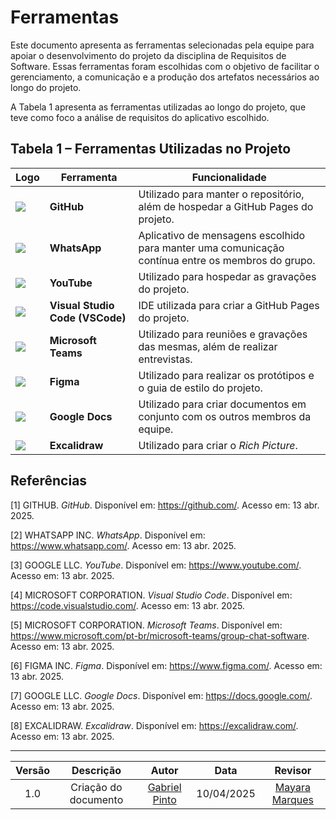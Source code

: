 # Ferramentas

Este documento apresenta as ferramentas selecionadas pela equipe para apoiar o desenvolvimento do projeto da disciplina de Requisitos de Software. Essas ferramentas foram escolhidas com o objetivo de facilitar o gerenciamento, a comunicação e a produção dos artefatos necessários ao longo do projeto.

A Tabela 1 apresenta as ferramentas utilizadas ao longo do projeto, que teve como foco a análise de requisitos do aplicativo escolhido.

## Tabela 1 – Ferramentas Utilizadas no Projeto

| Logo      | Ferramenta       | Funcionalidade                                                                 |
|-----------|------------------|--------------------------------------------------------------------------------|
| ![](https://github.githubassets.com/images/modules/logos_page/GitHub-Mark.png) | **GitHub**         | Utilizado para manter o repositório, além de hospedar a GitHub Pages do projeto. |
| ![](https://upload.wikimedia.org/wikipedia/commons/6/6b/WhatsApp.svg) | **WhatsApp**       | Aplicativo de mensagens escolhido para manter uma comunicação contínua entre os membros do grupo. |
| ![](https://upload.wikimedia.org/wikipedia/commons/7/75/YouTube_social_white_square_%282017%29.svg) | **YouTube**        | Utilizado para hospedar as gravações do projeto.                                 |
| ![](https://upload.wikimedia.org/wikipedia/commons/9/9a/Visual_Studio_Code_1.35_icon.svg) | **Visual Studio Code (VSCode)** | IDE utilizada para criar a GitHub Pages do projeto.                             |
| ![](https://upload.wikimedia.org/wikipedia/commons/4/4e/Microsoft_Office_Teams_%282018–present%29.svg) | **Microsoft Teams** | Utilizado para reuniões e gravações das mesmas, além de realizar entrevistas.  |
| ![](https://upload.wikimedia.org/wikipedia/commons/3/33/Figma-logo.svg) | **Figma**          | Utilizado para realizar os protótipos e o guia de estilo do projeto.            |
| ![](https://upload.wikimedia.org/wikipedia/commons/4/4e/Google_Docs_logo_%282020%29.svg) | **Google Docs**    | Utilizado para criar documentos em conjunto com os outros membros da equipe.    |
| ![](https://excalidraw.com/favicon.ico) | **Excalidraw**     | Utilizado para criar o *Rich Picture*.                                          |

## Referências

[1] GITHUB. *GitHub*. Disponível em: <https://github.com/>. Acesso em: 13 abr. 2025.

[2] WHATSAPP INC. *WhatsApp*. Disponível em: <https://www.whatsapp.com/>. Acesso em: 13 abr. 2025.

[3] GOOGLE LLC. *YouTube*. Disponível em: <https://www.youtube.com/>. Acesso em: 13 abr. 2025.

[4] MICROSOFT CORPORATION. *Visual Studio Code*. Disponível em: <https://code.visualstudio.com/>. Acesso em: 13 abr. 2025.

[5] MICROSOFT CORPORATION. *Microsoft Teams*. Disponível em: <https://www.microsoft.com/pt-br/microsoft-teams/group-chat-software>. Acesso em: 13 abr. 2025.

[6] FIGMA INC. *Figma*. Disponível em: <https://www.figma.com/>. Acesso em: 13 abr. 2025.

[7] GOOGLE LLC. *Google Docs*. Disponível em: <https://docs.google.com/>. Acesso em: 13 abr. 2025.

[8] EXCALIDRAW. *Excalidraw*. Disponível em: <https://excalidraw.com/>. Acesso em: 13 abr. 2025.

---

| Versão |Descrição     |Autor                                       |Data    |Revisor|
|:-:     | :-:          | :-:                                        | :-:        |:-:|
|1.0     |Criação do documento|[Gabriel Pinto](https://github.com/GabrielSPinto)| 10/04/2025 | [Mayara Marques](https://github.com/maymarquee)|
